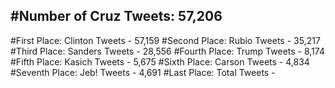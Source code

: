 #Number of Cruz Tweets: 57,206
---
#First Place: Clinton Tweets - 57,159
#Second Place: Rubio Tweets - 35,217
#Third Place: Sanders Tweets - 28,556
#Fourth Place: Trump Tweets - 8,174
#Fifth Place: Kasich Tweets - 5,675
#Sixth Place: Carson Tweets - 4,834
#Seventh Place: Jeb! Tweets - 4,691
#Last Place: Total Tweets -  
